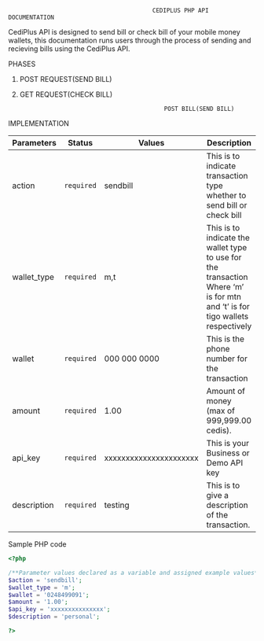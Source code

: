                                              CEDIPLUS PHP API DOCUMENTATION
CediPlus API is designed to send bill or check bill of your mobile money wallets, this documentation runs users through the process of sending and recieving bills using the CediPlus API.

PHASES
1. POST REQUEST(SEND BILL)
2. GET REQUEST(CHECK BILL)

                                                POST BILL(SEND BILL)
IMPLEMENTATION

| Parameters | Status | Values | Description |
| --- | --- | --- | --- |
| action | `required` | sendbill | This is to indicate transaction type whether to send bill or check bill |                               
| wallet_type | `required` | m,t | This is to indicate the wallet type to use for the transaction Where ‘m’ is for mtn and ‘t’ is for tigo wallets respectively |  
| wallet | `required` | 000 000 0000 | This is the phone number for the transaction |
| amount | `required` | 1.00 | Amount of money (max of 999,999.00 cedis). |
| api_key | `required` | xxxxxxxxxxxxxxxxxxxxxx | This is your Business or Demo API key |
| description | `required` | testing | This is to give a description of the transaction. | 

Sample PHP code
```php
<?php

/**Parameter values declared as a variable and assigned example values**/
$action = 'sendbill';
$wallet_type = 'm';
$wallet = '0248499091';
$amount = '1.00';
$api_key = 'xxxxxxxxxxxxxxx';
$description = 'personal';

?>

                    

